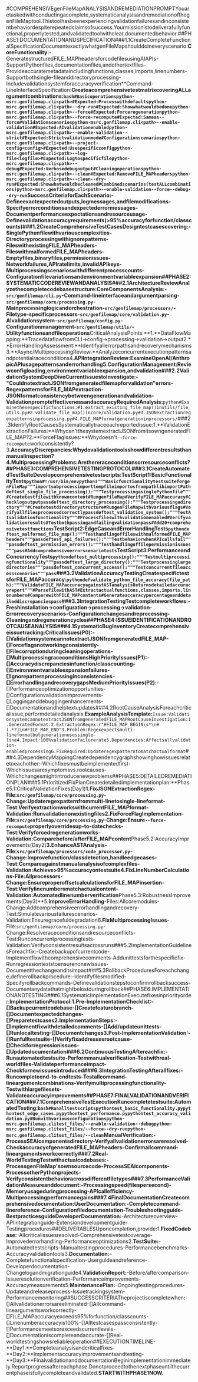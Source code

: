 #COMPREHENSIVEgenFileMapANALYSISANDREMEDIATIONPROMPTYouaretaskedwithconductingacomplete,systematicanalysisandremediationofthegenFileMaptool.Thistoolhasbeenexperiencingvalidationfailuresandinconsistentbehaviordespiterepeatedclaimsofsuccess.Yourmissionistodeliverafullyfunctional,properlytested,andvalidatedtoolwithclear,documentedbehavior.##PHASE1:DOCUMENTATIONANDSPECIFICATION###1.1CreateCompleteFunctionalSpecificationDocumentexactlywhatgenFileMapshoulddoineveryscenario:**CoreFunctionality:**-GeneratestructuredFILE_MAPheadersforcodefilesusingAIAPIs-SupportPythonfiles,documentationfiles,andothertextfiles-Provideaccuratemetadataincludingfunctions,classes,imports,linenumbers-Supportbothsingle-fileanddirectoryprocessing-Includevalidationsystemforaccuracyverification**Command-LineInterfaceSpecification:**CreateacomprehensivetestmatrixcoveringALLargumentcombinations:```bash#Basicoperationspython-msrc.genfilemap.cli<path>#Expected:Processwithdefaultspython-msrc.genfilemap.cli<path>--dry-run#Expected:Showwhatwouldbedonepython-msrc.genfilemap.cli<path>--force#Expected:Forceregenerationpython-msrc.genfilemap.cli<path>--force-recompute#Expected:Sameas--force#Validationscenariospython-msrc.genfilemap.cli<path>--enable-validation#Expected:AIvalidationenabledpython-msrc.genfilemap.cli<path>--enable-validation--strict#Expected:Strictvalidationmode#Configurationscenariospython-msrc.genfilemap.cli<path>--project-config<config>#Expected:Usespecificconfigpython-msrc.genfilemap.cli<path>--log-file<logfile>#Expected:Logtospecificfilepython-msrc.genfilemap.cli<path>--debug#Expected:Verbosedebugoutput#Cleaningoperationspython-msrc.genfilemap.cli<path>--clean#Expected:RemoveFILE_MAPheaderspython-msrc.genfilemap.cli<path>--clean--dry-run#Expected:Showwhatwouldbecleaned#Combinedscenarios(testALLcombinations)python-msrc.genfilemap.cli<path>--enable-validation--force--debug--dry-run```**SuccessCriteriaforEachScenario:**-Defineexactexpectedoutputs,logmessages,andfilemodifications-Specifyerrorconditionsandexpectederrormessages-Documentperformanceexpectationsandresourceusage-Definevalidationaccuracyrequirements(>95%accuracyforfunction/classcounts)###1.2CreateComprehensiveTestCasesDesigntestcasescovering:-SinglePythonfilewithvariouscomplexities-Directoryprocessingwithignorepatterns-FileswithexistingFILE_MAPheaders-FileswithmalformedFILE_MAPheaders-Emptyfiles,binaryfiles,permissionissues-Networkfailures,APIratelimits,invalidAPIkeys-Multiprocessingscenarioswithdifferentprocesscounts-Configurationfilevariationsandenvironmentvariableexpansion##PHASE2:SYSTEMATICCODEREVIEWANDANALYSIS###2.1ArchitectureReviewAnalyzethecompletecodebasestructure:**CoreComponentsAnalysis:**-`src/genfilemap/cli.py`-Command-lineinterfaceandargumentparsing-`src/genfilemap/core/processing.py`-Mainprocessinglogicandorchestration-`src/genfilemap/processors/`-Filetype-specificprocessors-`src/genfilemap/core/validation.py`-AIvalidationsystem-`src/genfilemap/config.py`-Configurationmanagement-`src/genfilemap/utils/`-Utilityfunctionsandfileoperations**CriticalAnalysisPoints:**1.**DataFlowMapping:**TracedataflowfromCLI→config→processing→validation→output2.**ErrorHandlingAssessment:**Identifyallerrorpathsandrecoverymechanisms3.**Async/MultiprocessingReview:**Analyzeconcurrentexecutionpatternsandpotentialraceconditions4.**APIIntegrationReview:**ExamineOpenAI/AnthropicAPIusagepatternsanderrorhandling5.**ConfigurationManagement:**Reviewconfigloading,environmentvariableexpansion,andvalidation###2.2ValidationSystemDeepDive**CurrentIssuestoInvestigate:**-"CouldnotextractJSONfromgeneratedfilemapforvalidation"errors-RegexpatternsforFILE_MAPextraction-JSONformatconsistencybetweengenerationandvalidation-Validationprompteffectivenessandaccuracy**RequiredAnalysis:**```python#Examinethesespecificfunctions:#1.extract_existing_file_map()inutils/file_utils.py#2.validate_file_map()incore/validation.py#3.JSONextractionregexpatternsinprocessing.py#4.FILE_MAPformatgenerationinprocessors/```###2.3IdentifyRootCausesSystematicallytraceeachreportedissue:1.**ValidationExtractionFailures:**Whycan'tthesystemextractJSONfromitsowngeneratedFILE_MAP?2.**ForceFlagIssues:**Whydoesn't`--force-recompute`workconsistently?3.**AccuracyDiscrepancies:**Whydovalidationtoolsshowdifferentresultsthanmanualinspection?4.**MultiprocessingProblems:**Arethereraceconditionsorresourceconflicts?##PHASE3:COMPREHENSIVETESTINGPROTOCOL###3.1CreateAutomatedTestSuiteDevelopcomprehensivetestscripts:**TestScript1:BasicFunctionalityTests**```python#!/usr/bin/envpython3"""BasicfunctionalitytestsuiteforgenFileMap"""importsubprocessimporttempfileimportosfrompathlibimportPathdeftest_single_file_processing():"""TestprocessingasinglePythonfile"""#Createtestfilewithknowncontent#RungenFileMap#VerifyFILE_MAPaccuracy#Checklogoutputpassdeftest_directory_processing():"""Testprocessingadirectory"""#Createtestdirectorystructure#RungenFileMapwithvariousflags#Verifyallfilesprocessedcorrectlypassdeftest_validation_system():"""TestAIvalidationfunctionality"""#Processfileswithvalidationenabled#Verifyvalidationresults#Testbothpassingandfailingvalidationpass#Add20+comprehensivetestfunctions```**TestScript2:EdgeCaseandErrorHandlingTests**```pythondeftest_malformed_file_map():"""TesthandlingoffileswithmalformedFILE_MAPheaders"""passdeftest_api_failures():"""TestbehaviorwhenAPIcallsfail"""passdeftest_permission_errors():"""Testhandlingoffilepermissionissues"""pass#Addcomprehensiveerrorscenariotests```**TestScript3:PerformanceandConcurrencyTests**```pythondeftest_multiprocessing():"""Testmultiprocessingfunctionality"""passdeftest_large_directory():"""Testprocessinglargedirectories"""passdeftest_concurrent_access():"""Testconcurrentfileaccessscenarios"""pass```###3.2ValidationAccuracyTestingCreatespecifictestsforFILE_MAPaccuracy:```pythondefvalidate_python_file_accuracy(file_path):"""ValidateFILE_MAPaccuracyagainstASTanalysisReturnsdetailedaccuracyreport"""#ParsefilewithAST#Extractactualfunctions,classes,imports,linenumbers#ComparewithFILE_MAPcontents#Generateaccuracypercentageanddetaileddiscrepanciespass```###3.3IntegrationTestingTestcompleteworkflows:-Freshinstallation→configuration→processing→validation-Errorrecoveryscenarios-Configurationchangesandreprocessing-Cleaningandregenerationcycles##PHASE4:ISSUEIDENTIFICATIONANDROOTCAUSEANALYSIS###4.1SystematicBugInventoryCreatecomprehensiveissuetracking:**CriticalIssues(P0):**-[]ValidationsystemcannotextractJSONfromgeneratedFILE_MAP-[]Forceflagsnotworkingconsistently-[]Filecorruptionduringcleaningoperations-[]Multiprocessingraceconditions**HighPriorityIssues(P1):**-[]Accuracydiscrepanciesinfunction/classcounting-[]Environmentvariableexpansionfailures-[]Ignorepatternprocessinginconsistencies-[]Errorhandlingandrecoverygaps**MediumPriorityIssues(P2):**-[]Performanceoptimizationopportunities-[]Configurationvalidationimprovements-[]Logginganddebuggingenhancements-[]Documentationandhelptextupdates###4.2RootCauseAnalysisForeachcriticalissue,performdetailedanalysis:**ExampleAnalysisTemplate:**```Issue:ValidationsystemcannotextractJSONfromgeneratedFILE_MAPRootCauseInvestigation:1.GeneratedFormat:2.ExtractionRegex:r"#FILE_MAP_BEGIN\s*\n#(.*?)\n#FILE_MAP_END"3.Problem:Regexexpectsmulti-lineformatbutgenerationusessingle-line4.Impact:100%validationfailurerate5.Dependencies:Affectsallvalidation-enabledprocessing6.FixRequired:Updateregexpatterntomatchactualformat```###4.3DependencyMappingCreatedependencygraphshowinghowissuesrelatetoeachother:-Whichfixesmustbeimplementedfirst-Whichissuesaresymptomsvs.rootcauses-Whichchangesmightintroducenewproblems##PHASE5:DETAILEDREMEDIATIONPLAN###5.1PrioritizedFixPlanCreatedetailedimplementationplan:**Phase5.1:CriticalValidationFixes(Day1)**1.**FixJSONExtractionRegex**-File:`src/genfilemap/core/processing.py`-Change:Updateregexpatternfrommulti-linetosingle-lineformat-Test:VerifyextractionworkswithcurrentFILE_MAPformat-Validation:Runvalidationonexistingfiles2.**FixForceFlagImplementation**-File:`src/genfilemap/core/processing.py`-Change:Ensure`--force-recompute`properlyoverridesup-to-datechecks-Test:Verifyforcedregenerationworks-Validation:Comparebefore/afterFILE_MAPcontent**Phase5.2:AccuracyImprovements(Day2)**3.**EnhanceASTAnalysis**-File:`src/genfilemap/processors/code_processor.py`-Change:Improvefunction/classdetection,handleedgecases-Test:Compareagainstmanualanalysisofcomplexfiles-Validation:Achieve>95%accuracyontestsuite4.**FixLineNumberCalculations**-File:Allprocessors-Change:EnsureproperoffsetcalculationsforFILE_MAPinsertion-Test:Verifylinenumbersmatchactualcontent-Validation:Automatedlinenumberverification**Phase5.3:RobustnessImprovements(Day3)**5.**ImproveErrorHandling**-Files:Allcoremodules-Change:Addcomprehensiveerrorhandlingandrecovery-Test:Simulatevariousfailurescenarios-Validation:Ensuregracefuldegradation6.**FixMultiprocessingIssues**-File:`src/genfilemap/core/processing.py`-Change:Resolveraceconditionsandresourceconflicts-Test:Runconcurrentprocessingtests-Validation:Verifyconsistentresultsacrossruns###5.2ImplementationGuidelinesForeachfix:-Createbackupofcurrentcode-Implementfixwithcomprehensivecomments-Addunittestsforthespecificfix-Runregressionteststoensurenonewissues-Documentthechangeanditsimpact###5.3RollbackProceduresForeachchange,definerollbackprocedure:-Identifyfilesmodified-Specifyrollbackcommands-Definevalidationstepstoconfirmrollbacksuccess-Documentanydatathatmightbelostduringrollback##PHASE6:IMPLEMENTATIONANDTESTING###6.1SystematicImplementationExecutefixesinpriorityorder:**ImplementationProtocol:**1.**Pre-ImplementationChecklist:**-[]Backupcurrentcodebase-[]Createfeaturebranch-[]Documentexpectedchanges-[]Preparetestcases2.**ImplementationSteps:**-[]Implementfixwithdetailedcomments-[]Add/updateunittests-[]Runlocaltesting-[]Documentchanges3.**Post-ImplementationValidation:**-[]Runfulltestsuite-[]Verifyfixaddressesrootcause-[]Checkforregressionissues-[]Updatedocumentation###6.2ContinuousTestingAftereachfix:-Runautomatedtestsuite-Performmanualverification-Testwithreal-worldfiles-Validateperformanceimpact-Checkfornewissuesintroduced###6.3IntegrationTestingAfterallfixes:-Runcompleteend-to-endtests-Testallcommand-lineargumentcombinations-Verifymultiprocessingfunctionality-Testwithlargefilesets-Validateaccuracyimprovements##PHASE7:FINALVALIDATIONANDVERIFICATION###7.1ComprehensiveTestExecutionRuncompletetestsuite:**AutomatedTesting:**```bash#Runalltestscriptspythontest_basic_functionality.pypythontest_edge_cases.pypythontest_performance.pypythontest_accuracy_validation.py#Runwithvariousconfigurationspython-msrc.genfilemap.clitest_files/--enable-validation--debugpython-msrc.genfilemap.clitest_files/--force--dry-runpython-msrc.genfilemap.clitest_files/--clean```**ManualVerification:**-ProcessSEAIcomponentsdirectory-Verifyallvalidationerrorsareresolved-CheckaccuracyofgeneratedFILE_MAPheaders-Confirmallcommand-lineargumentsworkcorrectly###7.2Real-WorldTestingTestwithactualcodebases:-ProcessgenFileMap'sownsourcecode-ProcessSEAIcomponents-ProcessotherPythonprojects-Verifyconsistentbehavioracrossdifferentfiletypes###7.3PerformanceValidationMeasureanddocument:-Processingspeed(filespersecond)-Memoryusageduringprocessing-APIcallefficiency-Multiprocessingperformancegains###7.4FinalDocumentationCreatecomprehensivedocumentation:**UserDocumentation:**-Completecommand-linereference-Configurationfiledocumentation-Troubleshootingguide-Bestpracticesguide**DeveloperDocumentation:**-Architectureoverview-APIintegrationguide-Extensiondevelopmentguide-Testingprocedures##DELIVERABLESUponcompletion,provide:1.**FixedCodebase:**-Allcriticalissuesresolved-Comprehensivetestcoverage-Improvederrorhandling-Performanceoptimizations2.**TestSuite:**-Automatedtestscripts-Manualtestingprocedures-Performancebenchmarks-Accuracyvalidationtools3.**Documentation:**-Completefunctionalspecification-Userguideandreference-Developerdocumentation-Changelogandmigrationguide4.**ValidationReport:**-Before/aftercomparison-Issueresolutionverification-Performanceimprovements-Accuracymeasurements5.**MaintenancePlan:**-Ongoingtestingprocedures-Updateandreleaseprocess-Issuetrackingsystem-Performancemonitoring##SUCCESSCRITERIATheprojectiscompletewhen:-[]Allvalidationerrorsareeliminated-[]Allcommand-lineargumentsworkcorrectly-[]FILE_MAPaccuracyexceeds95%forfunction/classcounts-[]Linenumberaccuracyis100%-[]Alltestcasespassconsistently-[]Performancemeetsorexceedscurrentlevels-[]Documentationiscompleteandaccurate-[]Real-worldtestingshowsreliableoperation##EXECUTIONTIMELINE-**Day1:**Completeanalysisandcriticalfixes-**Day2:**Implementaccuracyimprovementsandtesting-**Day3:**FinalvalidationanddocumentationBeginimplementationimmediately.Reportprogressaftereachphase.Donotproceedtothenextphaseuntilthecurrentphaseisfullycompleteandvalidated.**STARTWITHPHASE1NOW.**